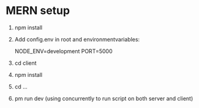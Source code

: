 # MERN setup

1. npm install
2. Add config.env in root and environmentvariables: 

    NODE_ENV=development
    PORT=5000
    
3. cd client
4. npm install
5. cd ...
5. pm run dev     (using concurrently to run script on both server and client)
